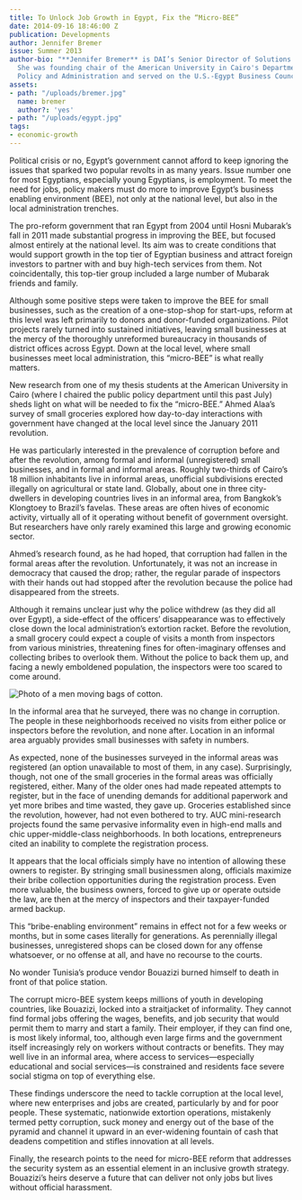 ```yaml
---
title: To Unlock Job Growth in Egypt, Fix the “Micro-BEE”
date: 2014-09-16 18:46:00 Z
publication: Developments
author: Jennifer Bremer
issue: Summer 2013
author-bio: "**Jennifer Bremer** is DAI’s Senior Director of Solutions Marketing.
  She was founding chair of the American University in Cairo's Department of Public
  Policy and Administration and served on the U.S.-Egypt Business Council."
assets:
- path: "/uploads/bremer.jpg"
  name: bremer
  author?: 'yes'
- path: "/uploads/egypt.jpg"
tags:
- economic-growth
---
```


Political crisis or no, Egypt’s government cannot afford to keep ignoring the issues that sparked two popular revolts in as many years. Issue number one for most Egyptians, especially young Egyptians, is employment. To meet the need for jobs, policy makers must do more to improve Egypt’s business enabling environment (BEE), not only at the national level, but also in the local administration trenches.




The pro-reform government that ran Egypt from 2004 until Hosni Mubarak’s fall in 2011 made substantial progress in improving the BEE, but focused almost entirely at the national level. Its aim was to create conditions that would support growth in the top tier of Egyptian business and attract foreign investors to partner with and buy high-tech services from them. Not coincidentally, this top-tier group included a large number of Mubarak friends and family.

Although some positive steps were taken to improve the BEE for small businesses, such as the creation of a one-stop-shop for start-ups, reform at this level was left primarily to donors and donor-funded organizations. Pilot projects rarely turned into sustained initiatives, leaving small businesses at the mercy of the thoroughly unreformed bureaucracy in thousands of district offices across Egypt. Down at the local level, where small businesses meet local administration, this “micro-BEE” is what really matters.

New research from one of my thesis students at the American University in Cairo (where I chaired the public policy department until this past July) sheds light on what will be needed to fix the “micro-BEE.” Ahmed Alaa’s survey of small groceries explored how day-to-day interactions with government have changed at the local level since the January 2011 revolution.

He was particularly interested in the prevalence of corruption before and after the revolution, among formal and informal (unregistered) small businesses, and in formal and informal areas. Roughly two-thirds of Cairo’s 18 million inhabitants live in informal areas, unofficial subdivisions erected illegally on agricultural or state land. Globally, about one in three city-dwellers in developing countries lives in an informal area, from Bangkok’s Klongtoey to Brazil’s favelas. These areas are often hives of economic activity, virtually all of it operating without benefit of government oversight. But researchers have only rarely examined this large and growing economic sector.

Ahmed’s research found, as he had hoped, that corruption had fallen in the formal areas after the revolution. Unfortunately, it was not an increase in democracy that caused the drop; rather, the regular parade of inspectors with their hands out had stopped after the revolution because the police had disappeared from the streets.

Although it remains unclear just why the police withdrew (as they did all over Egypt), a side-effect of the officers’ disappearance was to effectively close down the local administration’s extortion racket. Before the revolution, a small grocery could expect a couple of visits a month from inspectors from various ministries, threatening fines for often-imaginary offenses and collecting bribes to overlook them. Without the police to back them up, and facing a newly emboldened population, the inspectors were too scared to come around.

![Photo of a men moving bags of cotton.](/uploads/egypt.jpg) 

In the informal area that he surveyed, there was no change in corruption. The people in these neighborhoods received no visits from either police or inspectors before the revolution, and none after. Location in an informal area arguably provides small businesses with safety in numbers.

As expected, none of the businesses surveyed in the informal areas was registered (an option unavailable to most of them, in any case). Surprisingly, though, not one of the small groceries in the formal areas was officially registered, either. Many of the older ones had made repeated attempts to register, but in the face of unending demands for additional paperwork and yet more bribes and time wasted, they gave up. Groceries established since the revolution, however, had not even bothered to try. AUC mini-research projects found the same pervasive informality even in high-end malls and chic upper-middle-class neighborhoods. In both locations, entrepreneurs cited an inability to complete the registration process.

It appears that the local officials simply have no intention of allowing these owners to register. By stringing small businessmen along, officials maximize their bribe collection opportunities during the registration process. Even more valuable, the business owners, forced to give up or operate outside the law, are then at the mercy of inspectors and their taxpayer-funded armed backup.

This “bribe-enabling environment” remains in effect not for a few weeks or months, but in some cases literally for generations. As perennially illegal businesses, unregistered shops can be closed down for any offense whatsoever, or no offense at all, and have no recourse to the courts.

No wonder Tunisia’s produce vendor Bouazizi burned himself to death in front of that police station.

The corrupt micro-BEE system keeps millions of youth in developing countries, like Bouazizi, locked into a straitjacket of informality. They cannot find formal jobs offering the wages, benefits, and job security that would permit them to marry and start a family. Their employer, if they can find one, is most likely informal, too, although even large firms and the government itself increasingly rely on workers without contracts or benefits. They may well live in an informal area, where access to services—especially educational and social services—is constrained and residents face severe social stigma on top of everything else.

These findings underscore the need to tackle corruption at the local level, where new enterprises and jobs are created, particularly by and for poor people. These systematic, nationwide extortion operations, mistakenly termed petty corruption, suck money and energy out of the base of the pyramid and channel it upward in an ever-widening fountain of cash that deadens competition and stifles innovation at all levels.

Finally, the research points to the need for micro-BEE reform that addresses the security system as an essential element in an inclusive growth strategy. Bouazizi’s heirs deserve a future that can deliver not only jobs but lives without official harassment.

